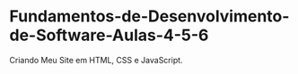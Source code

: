 # Fundamentos-de-Desenvolvimento-de-Software-Aulas-4-5-6
Criando Meu Site em HTML, CSS e JavaScript.
